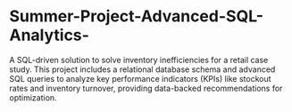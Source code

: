 # Summer-Project-Advanced-SQL-Analytics-
A SQL-driven solution to solve inventory inefficiencies for a retail case study. This project includes a relational database schema and advanced SQL queries to analyze key performance indicators (KPIs) like stockout rates and inventory turnover, providing data-backed recommendations for optimization.
